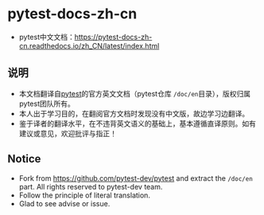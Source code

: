 # pytest-docs-zh-cn
- pytest中文文档：https://pytest-docs-zh-cn.readthedocs.io/zh_CN/latest/index.html

## 说明
- 本文档翻译自[pytest](https://github.com/pytest-dev/pytest)的官方英文文档（pytest仓库 `/doc/en`目录），版权归属pytest团队所有。
- 本人出于学习目的，在翻阅官方文档时发现没有中文版，故边学习边翻译。
- 鉴于译者的翻译水平，在不违背英文语义的基础上，基本遵循直译原则。如有建议或意见，欢迎批评与指正！

## Notice
- Fork from https://github.com/pytest-dev/pytest and extract the `/doc/en` part. All rights reserved to pytest-dev team.
- Follow the principle of literal translation. 
- Glad to see advise or issue.

